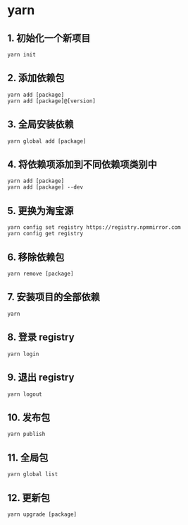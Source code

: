 # yarn

## 1. 初始化一个新项目

```
yarn init
```

## 2. 添加依赖包

```
yarn add [package]
yarn add [package]@[version]
```

## 3. 全局安装依赖

```
yarn global add [package]
```

## 4. 将依赖项添加到不同依赖项类别中

```
yarn add [package]
yarn add [package] --dev
```

## 5. 更换为淘宝源

```
yarn config set registry https://registry.npmmirror.com
yarn config get registry
```

## 6. 移除依赖包

```
yarn remove [package]
```

## 7. 安装项目的全部依赖

```
yarn
```

## 8. 登录 registry

```
yarn login
```

## 9. 退出 registry

```
yarn logout
```

## 10. 发布包

```
yarn publish
```

## 11. 全局包

```
yarn global list
```

## 12. 更新包

```
yarn upgrade [package]
```
